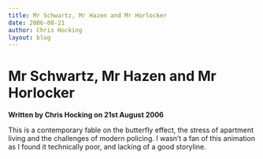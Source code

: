 ```yaml
---
title: Mr Schwartz, Mr Hazen and Mr Horlocker
date: 2006-08-21
author: Chris Hocking
layout: blog
---
```

# Mr Schwartz, Mr Hazen and Mr Horlocker

**Written by Chris Hocking on 21st August 2006**

This is a contemporary fable on the butterfly effect, the stress of apartment living and the challenges of modern policing. I wasn’t a fan of this animation as I found it technically poor, and lacking of a good storyline.
